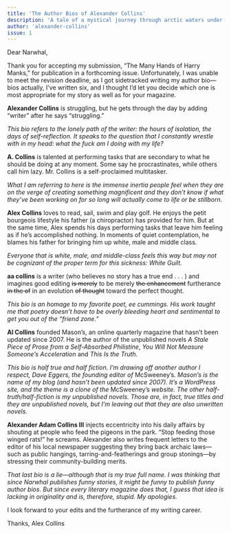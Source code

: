```yaml
---
title: 'The Author Bios of Alexander Collins'
description: 'A tale of a mystical journey through arctic waters under a celestial dance.'
author: 'alexander-collins'
issue: 1
---
```


Dear Narwhal,

Thank you for accepting my submission, “The Many Hands of Harry Manks,” for publication in a forthcoming issue. Unfortunately, I was unable to meet the revision deadline, as I got sidetracked writing my author bio—bios actually, I’ve written six, and I thought I’d let you decide which one is most appropriate for my story as well as for your magazine.

**Alexander Collins** is struggling, but he gets through the day by adding “writer” after he says “struggling.”

*This bio refers to the lonely path of the writer: the hours of isolation, the days of self-reflection. It speaks to the question that I constantly wrestle with in my head: what the fuck am I doing with my life?*

**A. Collins** is talented at performing tasks that are secondary to what he should be doing at any moment. Some say he procrastinates, while others call him lazy. Mr. Collins is a self-proclaimed multitasker.

*What I am referring to here is the immense inertia people feel when they are on the verge of creating something magnificent and they don’t know if what they’ve been working on for so long will actually come to life or be stillborn.*

**Alex Collins** loves to read, sail, swim and play golf. He enjoys the petit bourgeois lifestyle his father (a chiropractor) has provided for him. But at the same time, Alex spends his days performing tasks that leave him feeling as if he’s accomplished nothing. In moments of quiet contemplation, he blames his father for bringing him up white, male and middle class.

*Everyone that is white, male, and middle-class feels this way but may not be cognizant of the proper term for this sickness: White Guilt.*

**aa collins** is a writer (who believes no story has a true end . . . ) and imagines good editing ~~is merely~~ to be merely ~~the enhancement~~ furtherance ~~in the of~~ in an evolution ~~of thought~~ toward the perfect thought.

*This bio is an homage to my favorite poet, ee cummings. His work taught me that poetry doesn’t have to be overly bleeding heart and sentimental to get you out of the “friend zone.”*

**Al Collins** founded Mason’s, an online quarterly magazine that hasn’t been updated since 2007. He is the author of the unpublished novels *A Stale Piece of Prose from a Self-Absorbed Philistine*, *You Will Not Measure Someone’s Acceleration* and *This Is the Truth*.

*This bio is half true and half fiction. I’m drawing off another author I respect, Dave Eggers, the founding editor of* McSweeney’s. *Mason’s is the name of my blog (and hasn’t been updated since 2007). It’s a WordPress site, and the theme is a clone of the* McSweeney’s *website. The other half-truth/half-fiction is my unpublished novels. Those are, in fact, true titles and they are unpublished novels, but I’m leaving out that they are also unwritten novels.*

**Alexander Adam Collins III** injects eccentricity into his daily affairs by shouting at people who feed the pigeons in the park. “Stop feeding those winged rats!” he screams. Alexander also writes frequent letters to the editor of his local newspaper suggesting they bring back archaic laws—such as public hangings, tarring-and-featherings and group stonings—by stressing their community-building merits.

*That last bio is a lie—although that is my true full name. I was thinking that since Narwhal publishes funny stories, it might be funny to publish funny author bios. But since every literary magazine does that, I guess that idea is lacking in originality and is, therefore, stupid. My apologies.*

I look forward to your edits and the furtherance of my writing career.

Thanks,
Alex Collins









